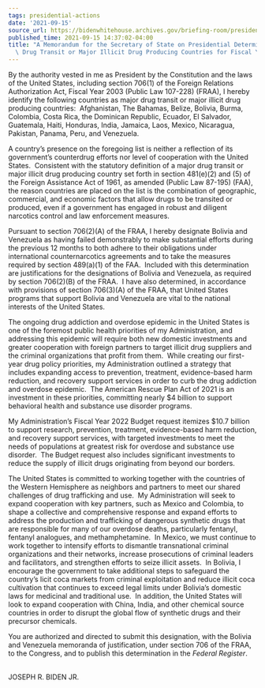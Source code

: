 ```yaml
---
tags: presidential-actions
date: '2021-09-15'
source_url: https://bidenwhitehouse.archives.gov/briefing-room/presidential-actions/2021/09/15/a-memorandum-for-the-secretary-of-state-on-presidential-determination-on-major-drug-transit-or-major-illicit-drug-producing-countries-for-fiscal-year-2022/
published_time: 2021-09-15 14:37:02-04:00
title: "A Memorandum for the Secretary of State on Presidential Determination on Major\
  \ Drug Transit or Major Illicit Drug Producing Countries for Fiscal Year\_2022"
---
```

 
By the authority vested in me as President by the Constitution and the
laws of the United States, including section 706(1) of the Foreign
Relations Authorization Act, Fiscal Year 2003 (Public Law 107-228)
(FRAA), I hereby identify the following countries as major drug transit
or major illicit drug producing countries:  Afghanistan, The Bahamas,
Belize, Bolivia, Burma, Colombia, Costa Rica, the Dominican Republic,
Ecuador, El Salvador, Guatemala, Haiti, Honduras, India, Jamaica, Laos,
Mexico, Nicaragua, Pakistan, Panama, Peru, and Venezuela.  
  
A country’s presence on the foregoing list is neither a reflection of
its government’s counterdrug efforts nor level of cooperation with the
United States.  Consistent with the statutory definition of a major drug
transit or major illicit drug producing country set forth in section
481(e)(2) and (5) of the Foreign Assistance Act of 1961, as amended
(Public Law 87-195) (FAA), the reason countries are placed on the list
is the combination of geographic, commercial, and economic factors that
allow drugs to be transited or produced, even if a government has
engaged in robust and diligent narcotics control and law enforcement
measures.   
  
Pursuant to section 706(2)(A) of the FRAA, I hereby designate Bolivia
and Venezuela as having failed demonstrably to make substantial efforts
during the previous 12 months to both adhere to their obligations under
international counternarcotics agreements and to take the measures
required by section 489(a)(1) of the FAA.  Included with this
determination are justifications for the designations of Bolivia and
Venezuela, as required by section 706(2)(B) of the FRAA.  I have also
determined, in accordance with provisions of section 706(3)(A) of the
FRAA, that United States programs that support Bolivia and Venezuela are
vital to the national interests of the United States.  
  
The ongoing drug addiction and overdose epidemic in the United States is
one of the foremost public health priorities of my Administration, and
addressing this epidemic will require both new domestic investments and
greater cooperation with foreign partners to target illicit drug
suppliers and the criminal organizations that profit from them.  While
creating our first-year drug policy priorities, my Administration
outlined a strategy that includes expanding access to prevention,
treatment, evidence-based harm reduction, and recovery support services
in order to curb the drug addiction and overdose epidemic.  The American
Rescue Plan Act of 2021 is an investment in these priorities, committing
nearly $4 billion to support behavioral health and substance use
disorder programs.   
  
My Administration’s Fiscal Year 2022 Budget request itemizes $10.7
billion to support research, prevention, treatment, evidence-based harm
reduction, and recovery support services, with targeted investments to
meet the needs of populations at greatest risk for overdose and
substance use disorder.  The Budget request also includes significant
investments to reduce the supply of illicit drugs originating from
beyond our borders.   
  
The United States is committed to working together with the countries of
the Western Hemisphere as neighbors and partners to meet our shared
challenges of drug trafficking and use.  My Administration will seek to
expand cooperation with key partners, such as Mexico and Colombia, to
shape a collective and comprehensive response and expand efforts to
address the production and trafficking of dangerous synthetic drugs that
are responsible for many of our overdose deaths, particularly fentanyl,
fentanyl analogues, and methamphetamine.  In Mexico, we must continue to
work together to intensify efforts to dismantle transnational criminal
organizations and their networks, increase prosecutions of criminal
leaders and facilitators, and strengthen efforts to seize illicit
assets.  In Bolivia, I encourage the government to take additional steps
to safeguard the country’s licit coca markets from criminal exploitation
and reduce illicit coca cultivation that continues to exceed legal
limits under Bolivia’s domestic laws for medicinal and traditional use.
 In addition, the United States will look to expand cooperation with
China, India, and other chemical source countries in order to disrupt
the global flow of synthetic drugs and their precursor chemicals.   
  
You are authorized and directed to submit this designation, with the
Bolivia and Venezuela memoranda of justification, under section 706 of
the FRAA, to the Congress, and to publish this determination in the
*Federal Register*.  
                            

JOSEPH R. BIDEN JR.
